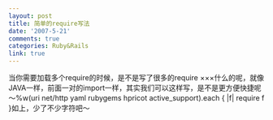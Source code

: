 ```yaml
---
layout: post
title: 简单的require写法
date: '2007-5-21'
comments: true
categories: Ruby&Rails
link: true
---
```

当你需要加载多个require的时候，是不是写了很多的require ×××什么的呢，就像JAVA一样，前面一对的import一样，其实我们可以这样写，是不是更方便快捷呢～%w(uri net/http yaml rubygems hpricot active_support).each { |f| require f }如上，少了不少字符吧～

